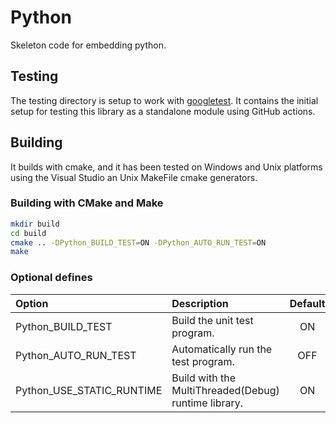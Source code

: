 # Python

Skeleton code for embedding python.

## Testing

The testing directory is setup to work with [googletest](https://github.com/google/googletest).
It contains the initial setup for testing this library as a standalone module using GitHub actions.

## Building

It builds with cmake, and it has been tested on Windows and Unix platforms using
the Visual Studio an Unix MakeFile cmake generators.

### Building with CMake and Make

```sh
mkdir build
cd build
cmake .. -DPython_BUILD_TEST=ON -DPython_AUTO_RUN_TEST=ON
make
```

### Optional defines

| Option                   | Description                                          | Default |
| :----------------------- | :--------------------------------------------------- | :-----: |
| Python_BUILD_TEST         | Build the unit test program.                         |   ON    |
| Python_AUTO_RUN_TEST      | Automatically run the test program.                  |   OFF   |
| Python_USE_STATIC_RUNTIME | Build with the MultiThreaded(Debug) runtime library. |   ON    |
